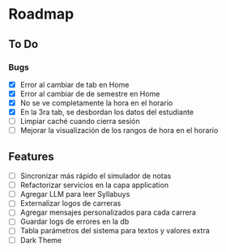 # Roadmap

## To Do

### Bugs

- [x] Error al cambiar de tab en Home
- [x] Error al cambiar de de semestre en Home
- [x] No se ve completamente la hora en el horario
- [x] En la 3ra tab, se desbordan los datos del estudiante
- [ ] Limpiar caché cuando cierra sesión
- [ ] Mejorar la visualización de los rangos de hora en el horario

## Features

- [ ] Sincronizar más rápido el simulador de notas
- [ ] Refactorizar servicios en la capa application
- [ ] Agregar LLM para leer Syllabuys
- [ ] Externalizar logos de carreras
- [ ] Agregar mensajes personalizados para cada carrera
- [ ] Guardar logs de errores en la db
- [ ] Tabla parámetros del sistema para textos y valores extra
- [ ] Dark Theme

